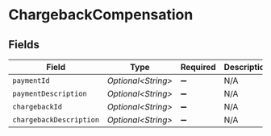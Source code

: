 # ChargebackCompensation


## Fields

| Field                     | Type                      | Required                  | Description               | Example                   |
| ------------------------- | ------------------------- | ------------------------- | ------------------------- | ------------------------- |
| `paymentId`               | *Optional\<String>*       | :heavy_minus_sign:        | N/A                       | tr_5B8cwPMGnU             |
| `paymentDescription`      | *Optional\<String>*       | :heavy_minus_sign:        | N/A                       | Payment Description       |
| `chargebackId`            | *Optional\<String>*       | :heavy_minus_sign:        | N/A                       | chb_xFzwUN4ci8HAmSGUACS4J |
| `chargebackDescription`   | *Optional\<String>*       | :heavy_minus_sign:        | N/A                       | Chargeback Description    |
